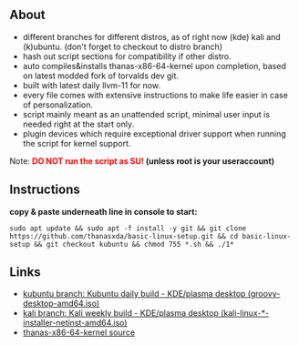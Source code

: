 ## About

- different branches for different distros, as of right now (kde) kali and (k)ubuntu. (don't forget to checkout to distro branch)
- hash out script sections for compatibility if other distro.
- auto compiles&installs thanas-x86-64-kernel upon completion, based on latest modded fork of torvalds dev git.
- built with latest daily llvm-11 for now.
- every file comes with extensive instructions to make life easier in case of personalization.
- script mainly meant as an unattended script, minimal user input is needed right at the start only.
- plugin devices which require exceptional driver support when running the script for kernel support.

Note: **<font color='red'>DO NOT run the script as SU!</font> (unless root is your useraccount)**

## Instructions

**copy & paste underneath line in console to start:**

```
sudo apt update && sudo apt -f install -y git && git clone https://github.com/thanasxda/basic-linux-setup.git && cd basic-linux-setup && git checkout kubuntu && chmod 755 *.sh && ./1*
```

## Links
- [kubuntu branch: Kubuntu daily build - KDE/plasma desktop (groovy-desktop-amd64.iso)](http://cdimage.ubuntu.com/kubuntu/daily-live/current/)
- [kali branch: Kali weekly build - KDE/plasma desktop (kali-linux-*-installer-netinst-amd64.iso)](https://cdimage.kali.org/kali-images/kali-weekly/)
- [thanas-x86-64-kernel source](https://github.com/thanasxda/thanas-x86-64-kernel.git)
